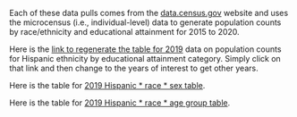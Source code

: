 Each of these data pulls comes from the [data.census.gov](https://data.census.gov/cedsci/) website and uses the microcensus (i.e., individual-level) data to generate population counts by race/ethnicity and educational attainment for 2015 to 2020.

Here is the [link to regenerate the table for 2019](https://data.census.gov/mdat/#/search?ds=ACSPUMS1Y2019&vv=AGEP&cv=ucgid,HISP_RC1&rv=AGEP_RC1,RAC1P_RC1,SCHL_RC1&nv=SCHL,RAC1P&wt=PWGTP&g=0400000US06&HISP_RC1=%7B%22S%22%3A%22Recoded%20detailed%20Hispanic%20origin%20recode%22%2C%22R%22%3A%22HISP%22%2C%22W%22%3A%22PWGTP%22%2C%22V%22%3A%5B%5B%2202%2C03%2C04%2C05%2C06%2C07%2C08%2C09%2C10%2C11%2C12%2C13%2C14%2C15%2C16%2C17%2C18%2C19%2C20%2C21%2C22%2C23%2C24%22%2C%22Hispanic%22%5D%2C%5B%2201%22%2C%22NonHispanic%22%5D%5D%7D&AGEP_RC1=%7B%22S%22%3A%22Age%20recode%22%2C%22R%22%3A%22AGEP%22%2C%22W%22%3A%22PWGTP%22%2C%22V%22%3A%5B%5B%221%3A24%2C00%22%2C%22under25%22%5D%2C%5B%2225%3A99%22%2C%2225andup%22%5D%5D%7D&RAC1P_RC1=%7B%22S%22%3A%22Recoded%20detailed%20race%20code%20recode%22%2C%22R%22%3A%22RAC1P%22%2C%22W%22%3A%22PWGTP%22%2C%22V%22%3A%5B%5B%221%22%2C%22White%22%5D%2C%5B%222%22%2C%22Black%22%5D%2C%5B%223%2C4%2C5%22%2C%22American%20Indian%20Alaska%20Native%22%5D%2C%5B%226%2C7%22%2C%22Asian%20Pacific%20Islander%22%5D%2C%5B%228%2C9%22%2C%22Other%22%5D%5D%7D&SCHL_RC1=%7B%22S%22%3A%22Educational%20attainment%20recode%22%2C%22R%22%3A%22SCHL%22%2C%22W%22%3A%22PWGTP%22%2C%22V%22%3A%5B%5B%2222%2C23%2C24%22%2C%22graduate%22%5D%2C%5B%220%2C01%2C02%2C03%2C04%2C05%2C06%2C07%2C08%2C09%2C10%2C11%2C12%2C13%2C14%2C15%22%2C%22less%20than%20HS%22%5D%2C%5B%2216%2C17%22%2C%22HS%20GED%22%5D%2C%5B%2218%2C19%2C20%22%2C%22less%20than%20BS%22%5D%2C%5B%2221%22%2C%22BS%22%5D%5D%7D) data on population counts for Hispanic ethnicity by educational attainment category. Simply click on that link and then change to the years of interest to get other years. 

Here is the table for [2019 Hispanic * race * sex table](https://data.census.gov/mdat/#/search?ds=ACSPUMS1Y2019&vv=AGEP&cv=HISP_RC1&rv=SEX,ucgid,RAC1P_RC1&nv=RAC1P&wt=PWGTP&g=0400000US06&HISP_RC1=%7B%22S%22%3A%22Recoded%20detailed%20Hispanic%20origin%20recode%22%2C%22R%22%3A%22HISP%22%2C%22W%22%3A%22PWGTP%22%2C%22V%22%3A%5B%5B%2202%2C03%2C04%2C05%2C06%2C07%2C08%2C09%2C10%2C11%2C12%2C13%2C14%2C15%2C16%2C17%2C18%2C19%2C20%2C21%2C22%2C23%2C24%22%2C%22Hispanic%22%5D%2C%5B%2201%22%2C%22NonHispanic%22%5D%5D%7D&RAC1P_RC1=%7B%22S%22%3A%22Recoded%20detailed%20race%20code%20recode%22%2C%22R%22%3A%22RAC1P%22%2C%22W%22%3A%22PWGTP%22%2C%22V%22%3A%5B%5B%221%22%2C%22White%22%5D%2C%5B%222%22%2C%22Black%22%5D%2C%5B%223%2C4%2C5%22%2C%22American%20Indian%20Alaska%20Native%22%5D%2C%5B%226%2C7%22%2C%22Asian%20Pacific%20Islander%22%5D%2C%5B%228%2C9%22%2C%22Other%22%5D%5D%7D).

Here is the table for [2019 Hispanic * race * age group table](https://data.census.gov/mdat/#/search?ds=ACSPUMS1Y2019&vv=AGEP&cv=HISP_RC1&rv=ucgid,RAC1P_RC1,AGEP_RC1&nv=RAC1P,SEX&wt=PWGTP&g=0400000US06&HISP_RC1=%7B%22S%22%3A%22Recoded%20detailed%20Hispanic%20origin%20recode%22%2C%22R%22%3A%22HISP%22%2C%22W%22%3A%22PWGTP%22%2C%22V%22%3A%5B%5B%2202%2C03%2C04%2C05%2C06%2C07%2C08%2C09%2C10%2C11%2C12%2C13%2C14%2C15%2C16%2C17%2C18%2C19%2C20%2C21%2C22%2C23%2C24%22%2C%22Hispanic%22%5D%2C%5B%2201%22%2C%22NonHispanic%22%5D%5D%7D&RAC1P_RC1=%7B%22S%22%3A%22Recoded%20detailed%20race%20code%20recode%22%2C%22R%22%3A%22RAC1P%22%2C%22W%22%3A%22PWGTP%22%2C%22V%22%3A%5B%5B%221%22%2C%22White%22%5D%2C%5B%222%22%2C%22Black%22%5D%2C%5B%223%2C4%2C5%22%2C%22American%20Indian%20Alaska%20Native%22%5D%2C%5B%226%2C7%22%2C%22Asian%20Pacific%20Islander%22%5D%2C%5B%228%2C9%22%2C%22Other%22%5D%5D%7D&AGEP_RC1=%7B%22S%22%3A%22Age%20recode%22%2C%22R%22%3A%22AGEP%22%2C%22W%22%3A%22PWGTP%22%2C%22V%22%3A%5B%5B%2265%3A99%22%2C%2265%20and%20up%22%5D%2C%5B%221%3A17%2C00%22%2C%220%20to%2017%22%5D%2C%5B%2218%3A24%22%2C%22Between%2018%20and%2024%22%5D%2C%5B%2225%3A39%22%2C%22Between%2025%20and%2039%22%5D%2C%5B%2240%3A64%22%2C%22Between%2040%20and%2064%22%5D%5D%7D).

